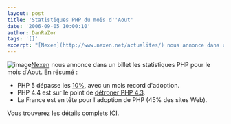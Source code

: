 ```yaml
---
layout: post
title: 'Statistiques PHP du mois d''Aout'
date: '2006-09-05 10:00:10'
author: DanRaZor
tags: '[]'
excerpt: "[Nexen](http://www.nexen.net/actualites/) nous annonce dans un billet les statistiques PHP pour le mois d'Aout.     \nEn résumé :   \n  \n+ PHP 5 dépasse les [10%](http://www.nexen.net/images/stories/phpversion/200608/evolution.majeure2356.png), avec un mois record d'adoption.   + PHP 4.4 est sur le point de [détroner PHP      …"
---
```


![image]({http://static.php.net/www.php.net/images/php.gif})[Nexen](http://www.nexen.net/actualites/) nous annonce dans un billet les statistiques PHP pour le mois d'Aout.
En résumé :

* PHP 5 dépasse les [10%](http://www.nexen.net/images/stories/phpversion/200608/evolution.majeure2356.png), avec un mois record d'adoption.
* PHP 4.4 est sur le point de [détroner PHP 4.3](http://www.nexen.net/images/stories/phpversion/200608/evolution.milieu.png).
* La France est en tête pour l'adoption de PHP (45% des sites Web).

Vous trouverez les détails complets [ICI](http://www.nexen.net/chiffres_cles/phpversion/statistiques_de_deploiement_de_php_en_juillet_2006.php#serveurs).

